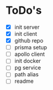 # ToDo's

-   [x] init server
-   [x] init client
-   [x] github repo
-   [ ] prisma setup
-   [ ] apollo client
-   [ ] init docker
-   [ ] pg service
-   [ ] path alias
-   [ ] readme
